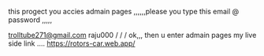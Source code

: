 this progect you accies admain pages ,,,,,,please you type this email @ password ,,,,,

trolltube271@gmail.com
raju000
/
/
/
ok,,, then u enter admain pages
my live side link .... https://rotors-car.web.app/
